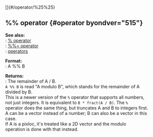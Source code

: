 []{#/operator/%25%25}    
## %% operator {#operator byondver="515"}    
**See also:**    
:   [% operator](/ref/operator/%/%.md)    
:   [%%= operator](/ref/operator/%25%25=/%25%25=.md)    
:   [operators](/ref/operator/operator.md)    
<!-- -->    
**Format:**    
:   A %% B    
<!-- -->    
**Returns:**    
:   The remainder of A / B.    
`A %% B` is read \"A modulo B\", which stands for the remainder of A    
divided by B.    
This is a newer version of the `%` operator that supports all numbers,    
not just integers. It is equivalent to `B * fract(A / B)`. The `%`    
operator does the same thing, but truncates A and B to integers first.    
A can be a vector instead of a number; B can also be a vector in this    
case.    
If A is a pixloc, it\'s treated like a 2D vector and the modulo    
operation is done with that instead.  